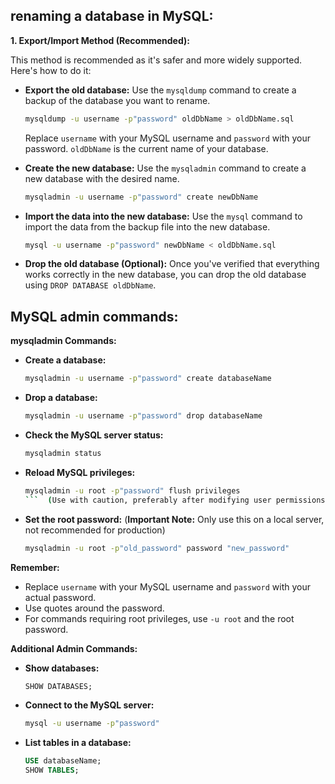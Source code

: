 ## renaming a database in MySQL:

**1. Export/Import Method (Recommended):**

This method is recommended as it's safer and more widely supported. Here's how to do it:

  * **Export the old database:** Use the `mysqldump` command to create a backup of the database you want to rename.  
      ```bash
      mysqldump -u username -p"password" oldDbName > oldDbName.sql
      ``` 
      Replace `username` with your MySQL username and `password` with your password. `oldDbName` is the current name of your database.

  * **Create the new database:** Use the `mysqladmin` command to create a new database with the desired name.
      ```bash
      mysqladmin -u username -p"password" create newDbName
      ```

  * **Import the data into the new database:** Use the `mysql` command to import the data from the backup file into the new database.
      ```bash
      mysql -u username -p"password" newDbName < oldDbName.sql
      ```

  * **Drop the old database (Optional):** Once you've verified that everything works correctly in the new database, you can drop the old database using `DROP DATABASE oldDbName`.


## MySQL admin commands:

**mysqladmin Commands:**

* **Create a database:**
  ```bash
  mysqladmin -u username -p"password" create databaseName
  ```

* **Drop a database:**
  ```bash
  mysqladmin -u username -p"password" drop databaseName
  ```

* **Check the MySQL server status:**
  ```bash
  mysqladmin status
  ```

* **Reload MySQL privileges:**
  ```bash
  mysqladmin -u root -p"password" flush privileges
  ```  (Use with caution, preferably after modifying user permissions)

* **Set the root password:** (**Important Note:** Only use this on a local server, not recommended for production)
  ```bash
  mysqladmin -u root -p"old_password" password "new_password"
  ```

**Remember:**

* Replace `username` with your MySQL username and `password` with your actual password.
* Use quotes around the password.
* For commands requiring root privileges, use `-u root` and the root password.


**Additional Admin Commands:**

* **Show databases:**
  ```sql
  SHOW DATABASES;
  ```

* **Connect to the MySQL server:**
  ```bash
  mysql -u username -p"password"
  ```

* **List tables in a database:**
  ```sql
  USE databaseName;
  SHOW TABLES;
  ```



